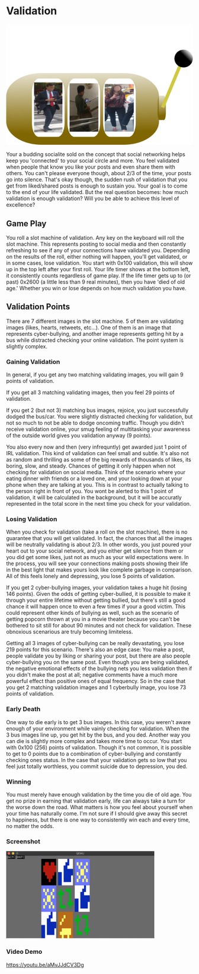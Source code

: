 # Validation
<img src=https://github.com/XlogicX/Validation/blob/master/vslot.png>

Your a budding socialite sold on the concept that social networking helps keep you 'connected' to your social circle and more. You feel validated when people that know you like your posts and even share them with others. You can't please everyone though, about 2/3 of the time, your posts go into silence. That's okay though, the sudden rush of validation that you get from liked/shared posts is enough to sustain you. Your goal is to come to the end of your life validated. But the real question becomes: how much validation is enough validation? Will you be able to achieve this level of excellence?

## Game Play
You roll a slot machine of validation. Any key on the keyboard will roll the slot machine. This represents posting to social media and then constantly refreshing to see if any of your connections have validated you. Depending on the results of the roll, either nothing will happen, you'll get validated, or in some cases, lose validation. You start with 0x100 validation, this will show up in the top left after your first roll. Your life timer shows at the bottom left, it consistently counts regardless of game play. If the life timer gets up to (or past) 0x2600 (a little less than 9 real minutes), then you have 'died of old age.' Whether you win or lose depends on how much validation you have.

## Validation Points
There are 7 different images in the slot machine. 5 of them are validating images (likes, hearts, retweets, etc...). One of them is an image that represents cyber-bullying, and another image represents getting hit by a bus while distracted checking your online validation. The point system is slightly complex.

### Gaining Validation
In general, if you get any two matching validating images, you will gain 9 points of validation.

If you get all 3 matching validating images, then you feel 29 points of validation.

If you get 2 (but not 3) matching bus images, rejoice, you just successfully dodged the bus/car. You were slightly distracted checking for validation, but not so much to not be able to dodge oncoming traffic. Though you didn't receive validation online, your smug feeling of multitasking your awareness of the outside world gives you validation anyway (9 points).

You also every now and then (very infrequntly) get awarded just 1 point of IRL validation. This kind of validation can feel small and subtle. It's also not as random and thrilling as some of the big rewards of thousands of likes, its boring, slow, and steady. Chances of getting it only happen when not checking for validation on social media. Think of the scenario where your eating dinner with friends or a loved one, and your looking down at your phone when they are talking at you. This is in contrast to actually talking to the person right in front of you. You wont be alerted to this 1 point of validation, it will be calculated in the background, but it will be accuratly represented in the total score in the next time you check for your validation.

### Losing Validation
When you check for validation (take a roll on the slot machine), there is no guarantee that you will get validated. In fact, the chances that all the images will be neutrally validating is about 2/3. In other words, you just poured your heart out to your social network, and you either get silence from them or you did get some likes, just not as much as your wild expectations were. In the process, you will see your connections making posts showing their life in the best light that makes yours look like complete garbage in comparison. All of this feels lonely and depressing, you lose 5 points of validation.

If you get 2 cyber-bullying images, your validation takes a huge hit (losing 146 points). Given the odds of getting cyber-bullied, it is possible to make it through your entire lifetime without getting bullied, but there's still a good chance it will happen once to even a few times if your a good victim. This could represent other kinds of bullying as well, such as the scenario of getting popcorn thrown at you in a movie theater because you can't be bothered to sit still for about 90 minutes and not check for validation. These obnoxious scenarious are truly becoming limiteless.

Getting all 3 images of cyber-bullying can be really devastating, you lose 219 points for this scenario. There's also an edge case: You make a post, people validate you by liking or sharing your post, but there are also people cyber-bullying you on the same post. Even though you are being validated, the negative emotional effects of the bullying nets you less validation then if you didn't make the post at all; negative comments have a much more powerful effect than positive ones of equal frequency. So in the case that you get 2 matching validation images and 1 cyberbully image, you lose 73 points of validation.

### Early Death
One way to die early is to get 3 bus images. In this case, you weren't aware enough of your environment while vainly checking for validation. When the 3 bus images line up, you get hit by the bus, and you ded. Another way you can die is slightly more complex and takes more time to occur. You start with 0x100 (256) points of validation. Though it's not common, it is possible to get to 0 points due to a combination of cyber-bullying and constantly checking ones status. In the case that your validation gets so low that you feel just totally worthless, you commit suicide due to depression, you ded.

### Winning
You must merely have enough validation by the time you die of old age. You get no prize in earning that validation early, life can always take a turn for the worse down the road. What matters is how you feel about yourself when your time has naturally come. I'm not sure if I should give away this secret to happiness, but there is one way to consistently win each and every time, no matter the odds.

### Screenshot
<img src=https://github.com/XlogicX/Validation/blob/master/validation.png width="400">

### Video Demo
https://youtu.be/aMvJJdCV3Dg
